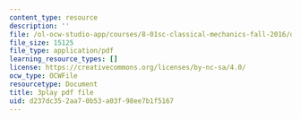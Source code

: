 ```yaml
---
content_type: resource
description: ''
file: /ol-ocw-studio-app/courses/8-01sc-classical-mechanics-fall-2016/d237dc352aa70b53a03f98ee7b1f5167_q785KV5ZIN0.pdf
file_size: 15125
file_type: application/pdf
learning_resource_types: []
license: https://creativecommons.org/licenses/by-nc-sa/4.0/
ocw_type: OCWFile
resourcetype: Document
title: 3play pdf file
uid: d237dc35-2aa7-0b53-a03f-98ee7b1f5167
---
```

